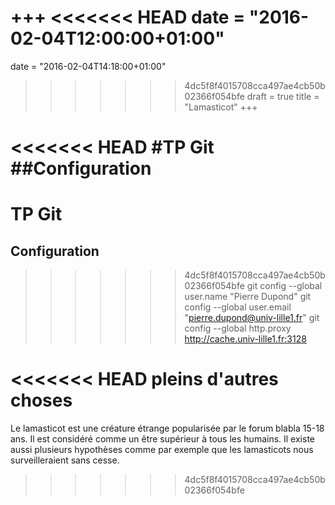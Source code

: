 +++
<<<<<<< HEAD
date = "2016-02-04T12:00:00+01:00"
=======
date = "2016-02-04T14:18:00+01:00"
>>>>>>> 4dc5f8f4015708cca497ae4cb50b02366f054bfe
draft = true
title = "Lamasticot"
+++

<<<<<<< HEAD
#TP Git
##Configuration
=======
# TP Git 
## Configuration

>>>>>>> 4dc5f8f4015708cca497ae4cb50b02366f054bfe
	git config --global user.name "Pierre Dupond"
	git config --global user.email "pierre.dupond@univ-lille1.fr"
	git config --global http.proxy http://cache.univ-lille1.fr:3128

<<<<<<< HEAD
pleins d'autres choses
=======
Le lamasticot est une créature étrange popularisée par le forum blabla 15-18 ans. Il est considéré comme un être supérieur à tous les humains. Il existe aussi plusieurs hypothèses comme par exemple que les lamasticots nous surveilleraient sans cesse. 
>>>>>>> 4dc5f8f4015708cca497ae4cb50b02366f054bfe
